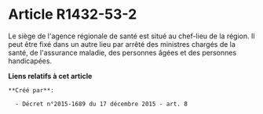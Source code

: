 # Article R1432-53-2

Le siège de l'agence régionale de santé est situé au chef-lieu de la région. Il peut être fixé dans un autre lieu par arrêté
des ministres chargés de la santé, de l'assurance maladie, des personnes âgées et des personnes handicapées.

**Liens relatifs à cet article**

	**Créé par**:

	  - Décret n°2015-1689 du 17 décembre 2015 - art. 8
